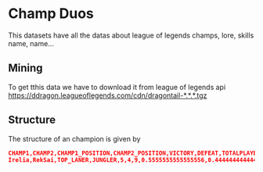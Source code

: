 # Champ Duos

This datasets have all the datas about league of legends champs, lore, skills name, name...

## Mining

To get tthis data we have to download it from league of legends api https://ddragon.leagueoflegends.com/cdn/dragontail-*.*.*.tgz

## Structure
The structure of an champion is given by

```json
CHAMP1,CHAMP2,CHAMP1_POSITION,CHAMP2_POSITION,VICTORY,DEFEAT,TOTALPLAYED,PERCENTVICTORY,PERCENTDEFEAT,YEAR,SEASON,TEAM
Irelia,RekSai,TOP_LANER,JUNGLER,5,4,9,0.5555555555555556,0.4444444444444444,2015,Spring,Blue
```